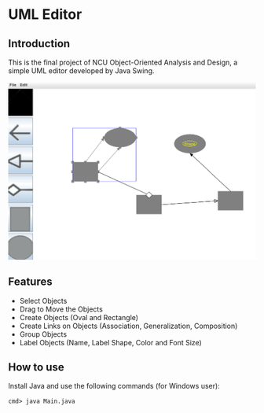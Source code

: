 # UML Editor
## Introduction
This is the final project of NCU Object-Oriented Analysis and Design, a simple UML editor developed by Java Swing.

![project demo](assets/demo.png)

## Features
- Select Objects
- Drag to Move the Objects
- Create Objects (Oval and Rectangle)
- Create Links on Objects (Association, Generalization, Composition)
- Group Objects
- Label Objects (Name, Label Shape, Color and Font Size)

## How to use

Install Java and use the following commands (for Windows user):

```
cmd> java Main.java
```
